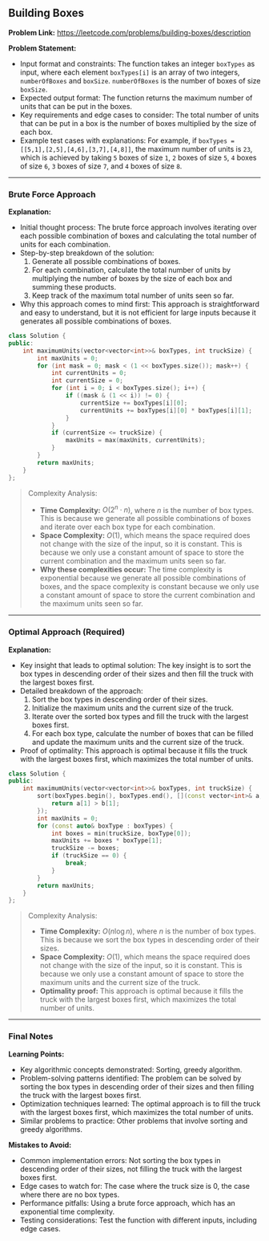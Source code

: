 ## Building Boxes
**Problem Link:** https://leetcode.com/problems/building-boxes/description

**Problem Statement:**
- Input format and constraints: The function takes an integer `boxTypes` as input, where each element `boxTypes[i]` is an array of two integers, `numberOfBoxes` and `boxSize`. `numberOfBoxes` is the number of boxes of size `boxSize`.
- Expected output format: The function returns the maximum number of units that can be put in the boxes.
- Key requirements and edge cases to consider: The total number of units that can be put in a box is the number of boxes multiplied by the size of each box.
- Example test cases with explanations: For example, if `boxTypes = [[5,1],[2,5],[4,6],[3,7],[4,8]]`, the maximum number of units is `23`, which is achieved by taking `5` boxes of size `1`, `2` boxes of size `5`, `4` boxes of size `6`, `3` boxes of size `7`, and `4` boxes of size `8`.

---

### Brute Force Approach

**Explanation:**
- Initial thought process: The brute force approach involves iterating over each possible combination of boxes and calculating the total number of units for each combination.
- Step-by-step breakdown of the solution:
  1. Generate all possible combinations of boxes.
  2. For each combination, calculate the total number of units by multiplying the number of boxes by the size of each box and summing these products.
  3. Keep track of the maximum total number of units seen so far.
- Why this approach comes to mind first: This approach is straightforward and easy to understand, but it is not efficient for large inputs because it generates all possible combinations of boxes.

```cpp
class Solution {
public:
    int maximumUnits(vector<vector<int>>& boxTypes, int truckSize) {
        int maxUnits = 0;
        for (int mask = 0; mask < (1 << boxTypes.size()); mask++) {
            int currentUnits = 0;
            int currentSize = 0;
            for (int i = 0; i < boxTypes.size(); i++) {
                if ((mask & (1 << i)) != 0) {
                    currentSize += boxTypes[i][0];
                    currentUnits += boxTypes[i][0] * boxTypes[i][1];
                }
            }
            if (currentSize <= truckSize) {
                maxUnits = max(maxUnits, currentUnits);
            }
        }
        return maxUnits;
    }
};
```

> Complexity Analysis:
> - **Time Complexity:** $O(2^n \cdot n)$, where $n$ is the number of box types. This is because we generate all possible combinations of boxes and iterate over each box type for each combination.
> - **Space Complexity:** $O(1)$, which means the space required does not change with the size of the input, so it is constant. This is because we only use a constant amount of space to store the current combination and the maximum units seen so far.
> - **Why these complexities occur:** The time complexity is exponential because we generate all possible combinations of boxes, and the space complexity is constant because we only use a constant amount of space to store the current combination and the maximum units seen so far.

---

### Optimal Approach (Required)

**Explanation:**
- Key insight that leads to optimal solution: The key insight is to sort the box types in descending order of their sizes and then fill the truck with the largest boxes first.
- Detailed breakdown of the approach:
  1. Sort the box types in descending order of their sizes.
  2. Initialize the maximum units and the current size of the truck.
  3. Iterate over the sorted box types and fill the truck with the largest boxes first.
  4. For each box type, calculate the number of boxes that can be filled and update the maximum units and the current size of the truck.
- Proof of optimality: This approach is optimal because it fills the truck with the largest boxes first, which maximizes the total number of units.

```cpp
class Solution {
public:
    int maximumUnits(vector<vector<int>>& boxTypes, int truckSize) {
        sort(boxTypes.begin(), boxTypes.end(), [](const vector<int>& a, const vector<int>& b) {
            return a[1] > b[1];
        });
        int maxUnits = 0;
        for (const auto& boxType : boxTypes) {
            int boxes = min(truckSize, boxType[0]);
            maxUnits += boxes * boxType[1];
            truckSize -= boxes;
            if (truckSize == 0) {
                break;
            }
        }
        return maxUnits;
    }
};
```

> Complexity Analysis:
> - **Time Complexity:** $O(n \log n)$, where $n$ is the number of box types. This is because we sort the box types in descending order of their sizes.
> - **Space Complexity:** $O(1)$, which means the space required does not change with the size of the input, so it is constant. This is because we only use a constant amount of space to store the maximum units and the current size of the truck.
> - **Optimality proof:** This approach is optimal because it fills the truck with the largest boxes first, which maximizes the total number of units.

---

### Final Notes

**Learning Points:**
- Key algorithmic concepts demonstrated: Sorting, greedy algorithm.
- Problem-solving patterns identified: The problem can be solved by sorting the box types in descending order of their sizes and then filling the truck with the largest boxes first.
- Optimization techniques learned: The optimal approach is to fill the truck with the largest boxes first, which maximizes the total number of units.
- Similar problems to practice: Other problems that involve sorting and greedy algorithms.

**Mistakes to Avoid:**
- Common implementation errors: Not sorting the box types in descending order of their sizes, not filling the truck with the largest boxes first.
- Edge cases to watch for: The case where the truck size is 0, the case where there are no box types.
- Performance pitfalls: Using a brute force approach, which has an exponential time complexity.
- Testing considerations: Test the function with different inputs, including edge cases.